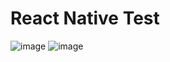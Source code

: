 # React Native Test

![image](https://user-images.githubusercontent.com/40450695/166709612-1ae43f80-22b8-488b-adb4-158ef5ac3db8.png)
![image](https://user-images.githubusercontent.com/40450695/166709664-1ce44e6f-98d6-452f-942b-d6cf89b5c4c2.png)
